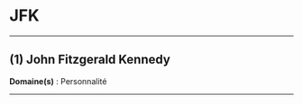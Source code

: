 # JFK

--------------------

## (1) John Fitzgerald Kennedy

**Domaine(s)** : Personnalité

--------------------